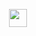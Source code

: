 <p></p>
<p></p>
<p></p>
<p></p>
<p align="center">
  <img src="https://github.githubassets.com/images/spinners/octocat-spinner-64.gif" width="32" height="32" />
</p>
<p></p>
<p></p>
<p></p>
<p></p>
